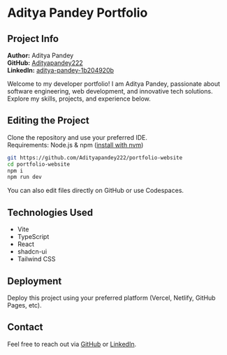 # Aditya Pandey Portfolio

## Project Info

**Author:** Aditya Pandey  
**GitHub:** [Adityapandey222](https://github.com/Adityapandey222)  
**LinkedIn:** [aditya-pandey-1b204920b](https://linkedin.com/in/aditya-pandey-1b204920b)

Welcome to my developer portfolio! I am Aditya Pandey, passionate about software engineering, web development, and innovative tech solutions. Explore my skills, projects, and experience below.

## Editing the Project

Clone the repository and use your preferred IDE.  
Requirements: Node.js & npm ([install with nvm](https://github.com/nvm-sh/nvm#installing-and-updating))

```sh
git https://github.com/Adityapandey222/portfolio-website
cd portfolio-website
npm i
npm run dev
```

You can also edit files directly on GitHub or use Codespaces.

## Technologies Used

- Vite
- TypeScript
- React
- shadcn-ui
- Tailwind CSS

## Deployment

Deploy this project using your preferred platform (Vercel, Netlify, GitHub Pages, etc).

## Contact

Feel free to reach out via [GitHub](https://github.com/Adityapandey222) or [LinkedIn](https://linkedin.com/in/aditya-pandey-1b204920b).
